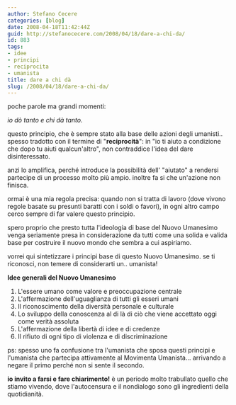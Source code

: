 ```yaml
---
author: Stefano Cecere
categories: [blog]
date: 2008-04-18T11:42:44Z
guid: http://stefanocecere.com/2008/04/18/dare-a-chi-da/
id: 883
tags:
- idee
- principi
- reciprocita
- umanista
title: dare a chi dà
slug: /2008/04/18/dare-a-chi-da/
---
```


poche parole ma grandi momenti:

_io dò tanto e chi dà tanto._

questo principio, che è sempre stato alla base delle azioni degli umanisti.. spesso tradotto con il termine di "**reciprocità**": in "io ti aiuto a condizione che dopo tu aiuti qualcun'altro", non contraddice l'idea del dare disinteressato.
  
anzi lo amplifica, perché introduce la possibilità dell' "aiutato" a rendersi partecipe di un processo molto più ampio. inoltre fa si che un'azione non finisca.

ormai è una mia regola precisa: quando non si tratta di lavoro (dove vivono regole basate su presunti baratti con i soldi o favori), in ogni altro campo cerco sempre di far valere questo principio.

spero proprio che presto tutta l'ideologia di base del Nuovo Umanesimo venga seriamente presa in considerazione da tutti come una solida e valida base per costruire il nuovo mondo che sembra a cui aspiriamo.

vorrei qui sintetizzare i principi base di questo Nuovo Umanesimo. se ti riconosci, non temere di considerarti un.. umanista!

**Idee generali del Nuovo Umanesimo**

  1. L'essere umano come valore e preoccupazione centrale
  2. L'affermazione dell'uguaglianza di tutti gli esseri umani
  3. Il riconoscimento della diversità personale e culturale
  4. Lo sviluppo della conoscenza al di là di ciò che viene accettato oggi come verità assoluta
  5. L'affermazione della libertà di idee e di credenze
  6. Il rifiuto di ogni tipo di violenza e di discriminazione

ps: spesso uno fa confusione tra l'umanista che sposa questi principi e l'umanista che partecipa attivamente al Movimenta Umanista… arrivando a negare il primo perché non si sente il secondo.
  
**io invito a farsi e fare chiarimento!** è un periodo molto trabullato quello che stiamo vivendo, dove l'autocensura e il nondialogo sono gli ingredienti della quotidianità.